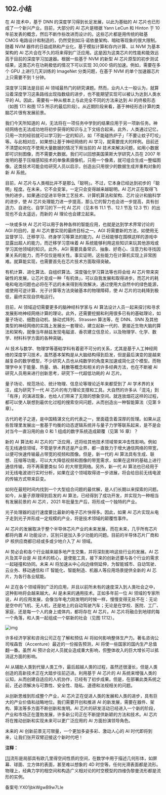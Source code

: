 ## 102.小结
在 AI 技术中，基于 DNN 的深度学习得到长足发展，以此为基础的 AI 芯片也已形成了一个新兴产业。目前，大部分的 AI 芯片是根据 Yann LeCun 和 Hinton 于 10 年前发表的概念，然后不断作些改进而设计的。这些芯片都是用传统的硅基 CMOS 电路设计和制造的，仍然受到如冯·诺依曼架构、暗硅等现象的很大限制。随着 NVM 器件的日益成熟和产业化，基于模拟计算和存内计算、以 NVM 为基本架构的 AI 芯片会在不久的将来得到广泛应用。这是因为这类芯片的性能和能效远高于目前的深度学习加速器。根据一些基于 NVM 的新型 AI 芯片原型的初步测试结果，这类芯片在功耗极低的情况下可以实现 30,000 倍的加速。例如，需要在多个 GPU 上进行几天训练的 ImageNet 分类问题，在基于 NVM 的单个加速器芯片上只需要不到 1 分钟。 


深度学习算法是目前 AI 领域最热门的研究课题。然而，业内人士一般认为，就算沿着深度学习这条路线出现指数级的进步，也不能期望实现可以被认为达到人类水平的 AI。因此，需要有一种从根本上与此完全不同的方法来达到 AI 的终极形态（如图 17.1 和图 17.5 所示的最后阶段）。从近期阶段来看，基于神经形态计算的类脑芯片很有发展前景。 


我们今天所知道的 AI，无法将在一项任务中学到的结果应用于另一项新任务。神经网络也无法成功地将初步获得的知识与上下文结合起来。此外，人类通过记忆，只用一次的经验就可以学习到一定的知识，如「不能碰热炉子」「不要让蚊子叮咬」等。与此相对应，如果想让基于神经网络的 AI 学习，就需要庞大的样例。目前还不清楚如何在不使用大量数据的情况下用当前的 AI 技术来解决问题，如用小数据即可识别图像，而不需要大数据。我们可以回想美国莱斯大学研究人员在 2007 年发明的基于压缩感知技术的单像素摄像机，只用一个像素，就可组合生成一整幅图像。这类技术可能会给研究人员以启示，创造出只用很少的数据生成并重构对象的新 AI 系统。 


目前，AI 芯片与人类相比并不是那么「聪明」。不过，它本身已经达到初步的「聪明」程度。在未来，它不会变笨，一定只会变得越来越聪明。AI 芯片正在取得飞快的进步。如果通过促进半导体工艺技术、计算机算法和架构、芯片设计和脑科学的进步，使 AI 芯片处理能力进一步提高，那么它的智力也会进一步提高，具有创造力、自进化、自学习的下一代 AI 芯片（见本书 11.1 节、12.1 节及 12.3 节）的出现也不会太遥远，而新的 AI 理论也会建立起来。 


一块或多块 AI 芯片可以用于各种各样的智能应用，也就是达到学术界常讨论的 AGI 的目的，是 AI 芯片要实现的最终目标之一。AGI 将需要新的方法，如使用无监督学习、迁移学习、终身学习等算法的能力。AI 已经能够在围棋这样的游戏中显露出超人的能力，而迁移学习意味着 AI 系统能够利用这些知识来玩其他游戏或学习其他领域的知识。此外，AGI 需要具备常识、抽象、好奇心、注意力和寻找因果关系的能力，而不仅仅是相关性。事实证明，这些能力在计算机实现上非常困难。就算能实现，也需要首先在芯片技术方面取得突破。 


有机计算、进化算法、自组织算法、深度强化学习算法等也将会给 AI 芯片带来突破性的发展，让芯片变成一种「有机体」，可以自我发展和取得进步。而芯片的耗电和电池问题也必将在不远的未来得到有效解决，通过使用大自然中的绿色能源，或使用可逆计算、光子计算等方法突破基本的物理障碍，使 AI 芯片的功耗降到极低，最终实现自供电运行。 


目前，AI 领域迫切需要更多的脑神经科学家与 AI 算法设计人员一起来探讨和寻求发展影响神经网络计算的理论。此外，还需要挖掘和利用很多已有的基础理论，如量子场论、细胞自动机、脉动式阵列、Strassen 算法等，在 DNN、SNN 及其他类型的神经网络的实践上发展出一套理论，建立起新一代的、更接近生物大脑的算法和架构，就像当年赫兹发现电磁波、香农建立信息论，以及物理学、化学、数学、材料科学方面的各种突破。 


AI 技术与数学、物理学等基础学科有着密不可分的关系，尤其是基于人工神经网络的深度学习技术，虽然基本架构是从大脑结构得到启发，但是最后演变的是越来越复杂的数学模型，不少研究人员也从纯数学的角度来加速或简化这个模型。而物理学中关于能量、热量、熵、耗散等概念和相关的许多经典方法，也在不断被 AI 研究人员用来进行创新思考，研究下一代超低功耗的 AI 芯片。 


量子场论、规范场论、统计物理、信息论等理论近年来都受到了 AI 学术界的关注，成为研究下一代 AI 芯片的有力理论支撑和工具。大自然的许多从「混沌」到「有序」的演进现象，也给人们带来了无限的想象空间。就连放烟花这样的过程，都可以使人联想到最优化过程的搜索空间问题，从而创造出一种智能算法（见第 9 章）。 


古代的老子之道，是中国精湛文化的代表之一，里面蕴含着深厚的哲理。如果从这些哲理里发展出一套基于均衡的动态逻辑系统并与量子力学等联系起来，是不是会对当今一直沿用的由 0 和 1 组成的数字系统造成颠覆（见第 16 章）？ 


新的 AI 算法和 AI 芯片的广泛应用，还将给其他技术领域带来冲击性影响。例如在无线通信领域，不管是学术界还是产业界，都一直致力于增大通信网络的带宽，以便可快速传输最占带宽的视频和图像。但是，新一代的 AI 算法具有生成、联想、压缩等功能，可以大大降低视频和图像的带宽需求，如果在这样的基础上进行通信传输，将不再需要类似 5G 的大带宽网络。另外，新一代 AI 算法也已经用于对无线电波进行实时分析，如果在这个领域取得进一步进展，将会给目前无线电波的传输方式带来巨变。 


如何在最短时间内找到一个大型组合问题的最优解，是人们长期以来探索的问题。如今，从量子原理得到启发的 AI 算法，已经得到了成功开发，并实现为一种相当有发展前景的 AI 芯片，2021 年批量生产后，将形成一个独特的产业。 


光子处理器的运行速度要比最新的电子芯片快得多。因此，如果 AI 芯片实现从电子走到光子并形成一定规模的产业，将是技术领域的颠覆性事件。 


AI 芯片的发展取决于整个半导体芯片产业的未来发展，而在未来，几乎所有芯片都将内置 AI 功能设计，区别只是加入多少功能的问题。目前的半导体芯片厂商和 IP 核供应商都已经或多或少地介入了 AI 领域。 


AI 势必会和各个行业越来越多地产生交集，并将深刻影响这些行业的发展。AI 芯片及其平台是 AI 技术的核心，是使能工具，接下来的创新还要与各个行业的需求一起碰撞和协同。未来 AI 将加速从中心向边缘侧延伸，为智能城市、自动驾驶、云业务、移动通信和 IT 智能化、智能制造、机器人等应用场景提供全新的 AI 芯片，为各行各业赋能。 


AI 正在各个领域得到广泛的应用，并且以前所未有的速度深入到人类社会之中，这种影响将会越来越大。AI 是未来的通用技术。正如多年前一位 AI 领域的专家所说，AI 的应用发展，会像当年电力刚发明的时候一样，慢慢变得无处不在：无论是空中的飞机、无人机，还是地上的自动驾驶汽车；无论是在学校、医院、工厂、家庭，还是每一个人的身上或体内，都将存在 AI 芯片。AI 芯片将融合到地球的每一个角落，和人类一起组成一个崭新的社会（见图 17.12）。 


![img](https://pic2.zhimg.com/v2-0fd85101fe329ee425608d517dc3cabb.webp)

许多经济学家和咨询公司正在了解和预估 AI 将如何影响整体生产力。著名咨询公司埃森哲（Accenture）最近的一份报告预测，AI 将使一些国家的国内生产总值翻一番。虽然 AI 预计会对人员就业造成重大影响，但整体收入的巨大增长可以抵消这方面的影响。 


AI 从辅助人类到代替人类工作，最后超越人类的过程，虽然还很漫长，但是人类创造的高新技术正在大踏步往前迈进。利用基于 AI 芯片的 AI 系统来增强人类的认知，从而创建自适应的人机协作，已经有了初步成果。但是，在部署此类系统之前，还必须解决与可靠性、安全性、隐私、道德和法规相关的问题。 


从创新思维到形成整个产业，AI 芯片正在促进人类的发展和人类的进步，具有巨大的产业价值和战略地位。我们需要开创和推进 AI 的新发展，需要在器件、架构、算法等多方面不断创新和发明。AI 芯片的研发活动已经进入一个新的阶段，产业和市场正在蓬勃发展，许多新公司正在不断提供新颖的方法和技术。AI 芯片将在推动创新和实现未来可以更广泛应用的 AI 方面扮演领导角色。 


未来的 AI 创新前景无可限量，一个更加多姿多彩、激动人心的 AI 时代即将到来，让我们张开双臂迎接这个新时代吧！ 


**注释：**


[[1]](#noteBack_1)流形是局部具有欧几里得空间性质的空间，在数学中用于描述几何形体，如屏幕、球面、立方体的表面，甚至难以想象的 4D 时空等。任何光滑表面都是流形。物理上，经典力学的相空间和构造广义相对论的时空模型的四维伪黎曼流形都是流形的实例。 


备案号:YX01jbkWgwB9w7Lle

